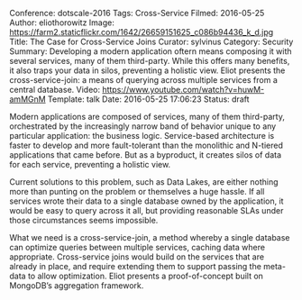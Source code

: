 Conference: dotscale-2016
Tags: Cross-Service
Filmed: 2016-05-25
Author: eliothorowitz
Image: https://farm2.staticflickr.com/1642/26659151625_c086b94436_k_d.jpg
Title: The Case for Cross-Service Joins
Curator: sylvinus
Category: Security
Summary: Developing a modern application oftern means composing it with several services, many of them third-party. While this offers many benefits, it also traps your data in silos, preventing a holistic view. Eliot presents the cross-service-join: a means of querying across multiple services from a central database.
Video: https://www.youtube.com/watch?v=huwM-amMGnM
Template: talk
Date: 2016-05-25 17:06:23
Status: draft

Modern applications are composed of services, many of them third-party, orchestrated by the increasingly narrow band of behavior unique to any particular application: the business logic. Service-based architecture is faster to develop and more fault-tolerant than the monolithic and N-tiered applications that came before. But as a byproduct, it creates silos of data for each service, preventing a holistic view.

Current solutions to this problem, such as Data Lakes, are either nothing more than punting on the problem or themselves a huge hassle. If all services wrote their data to a single database owned by the application, it would be easy to query across it all, but providing reasonable SLAs under those circumstances seems impossible.

What we need is a cross-service-join, a method whereby a single database can optimize queries between multiple services, caching data where appropriate. Cross-service joins would build on the services that are already in place, and require extending them to support passing the meta-data to allow optimization. Eliot presents a proof-of-concept built on MongoDB’s aggregation framework.
